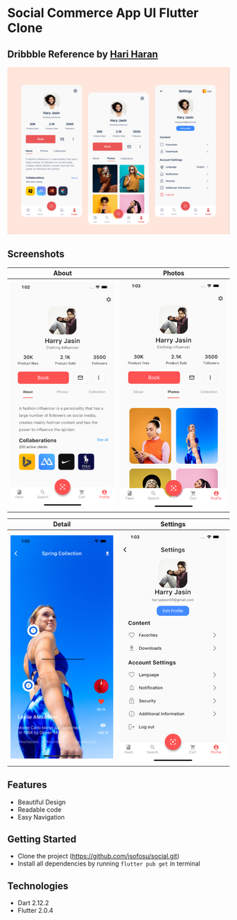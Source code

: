 # Social Commerce App UI Flutter Clone

## Dribbble Reference by [Hari Haran](https://dribbble.com/HariharnUx_F22)

![About](https://github.com/jsofosu/social/blob/master/UI%20Reference.png)

## Screenshots

About  | Photos
----- | ----------
![About](/screenshot/about.png) | ![Photos](/screenshot/photos.png)

Detail  | Settings
----- | ----------
![Detail](/screenshot/detail.png) | ![Settings](/screenshot/settings.png)

## Features
* Beautiful Design
* Readable code
* Easy Navigation

## Getting Started 
* Clone the project (https://github.com/jsofosu/social.git)
* Install all dependencies by running `flutter pub get` in terminal

## Technologies
* Dart 2.12.2
* Flutter 2.0.4
